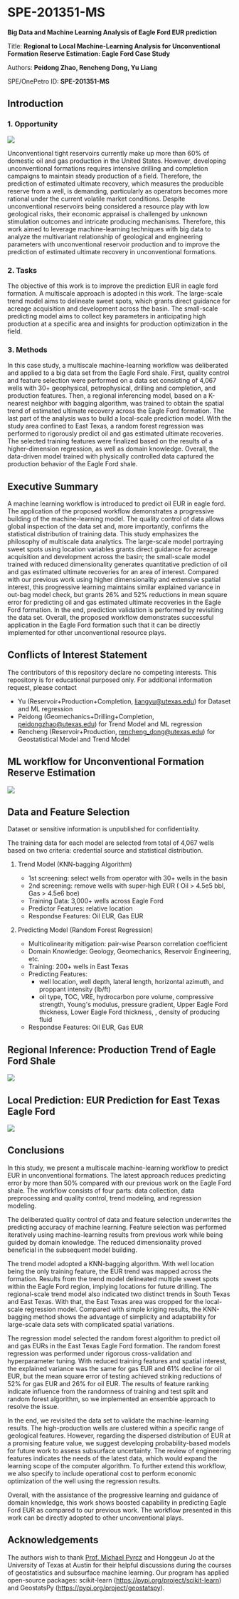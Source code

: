 # SPE-201351-MS
__Big Data and Machine Learning Analysis of Eagle Ford EUR prediction__

Title: __Regional to Local Machine-Learning Analysis for Unconventional Formation Reserve Estimation: Eagle Ford Case Study__

Authors: __Peidong Zhao, Rencheng Dong, Yu Liang__

SPE/OnePetro ID: __SPE-201351-MS__

## Introduction

### 1. Opportunity
<p>
    <img src="https://www.eia.gov/todayinenergy/detail.php?id=14951"  />
</p>



Unconventional tight reservoirs currently make up more than 60% of domestic oil and gas production in the United States. However, developing unconventional formations requires intensive drilling and completion campaigns to maintain steady production of a field. Therefore, the prediction of estimated ultimate recovery, which measures the producible reserve from a well, is demanding, particularly as operators becomes more rational under the current volatile market conditions. Despite unconventional reservoirs being considered a resource play with low geological risks, their economic appraisal is challenged by unknown stimulation outcomes and intricate producing mechanisms. Therefore, this work aimed to leverage machine-learning techniques with big data to analyze the multivariant relationship of geological and engineering parameters with unconventional reservoir production and to improve the prediction of estimated ultimate recovery in unconventional formations.

### 2. Tasks 
The objective of this work is to improve the prediction EUR in eagle ford formation. A multiscale approach is adopted in this work. The large-scale trend model aims to delineate sweet spots, which grants direct guidance for acreage acquisition and development across the basin. The small-scale predicting model aims to collect key parameters in anticipating high production at a specific area and insights for production optimization in the field.

### 3. Methods
In this case study, a multiscale machine-learning workflow was deliberated and applied to a big data set from the Eagle Ford shale. First, quality control and feature selection were performed on a data set consisting of 4,067 wells with 30+ geophysical, petrophysical, drilling and completion, and production features. Then, a regional inferencing model, based on a K-nearest neighbor with bagging algorithm, was trained to obtain the spatial trend of estimated ultimate recovery across the Eagle Ford formation. The last part of the analysis was to build a local-scale prediction model. With the study area confined to East Texas, a random forest regression was performed to rigorously predict oil and gas estimated ultimate recoveries. The selected training features were finalized based on the results of a higher-dimension regression, as well as domain knowledge. Overall, the data-driven model trained with physically controlled data captured the production behavior of the Eagle Ford shale.

## Executive Summary
A machine learning workflow is introduced to predict oil EUR in eagle ford. The application of the proposed workflow demonstrates a progressive building of the machine-learning model. The quality control of data allows global inspection of the data set and, more importantly, confirms the statistical distribution of training data. This study emphasizes the philosophy of multiscale data analytics. The large-scale model portraying sweet spots using location variables grants direct guidance for acreage acquisition and development across the basin; the small-scale model trained with reduced dimensionality generates quantitative prediction of oil and gas estimated ultimate recoveries for an area of interest. Compared with our previous work using higher dimensionality and extensive spatial interest, this progressive learning maintains similar explained variance in out-bag model check, but grants 26% and 52% reductions in mean square error for predicting oil and gas estimated ultimate recoveries in the Eagle Ford formation. In the end, prediction validation is performed by revisiting the data set. Overall, the proposed workflow demonstrates successful application in the Eagle Ford formation such that it can be directly implemented for other unconventional resource plays.


## Conflicts of Interest Statement
The contributors of this repository declare no competing interests. This repository is for educational purposed only. For additional information request, please contact
  * Yu (Reservoir+Production+Completion, liangyu@utexas.edu) for Dataset and ML regression
  * Peidong (Geomechanics+Drilling+Completion, peidongzhao@utexas.edu) for Trend Model and ML regression
  * Rencheng (Reservoir+Production, rencheng_dong@utexas.edu) for Geostatistical Model and Trend Model

## ML workflow for Unconventional Formation Reserve Estimation

<p>
    <img src="/MachineLearning_Plot/02_ML_WorkFlow.png"  />
</p>

## Data and Feature Selection 
Dataset or sensitive information is unpublished for confidentiality.

The training data for each model are selected from total of 4,067 wells based on two criteria: credential source and statistical distribution. 
  1. Trend Model (KNN-bagging Algorithm)
      * 1st screening: select wells from operator with 30+ wells in the basin
      * 2nd screening: remove wells with super-high EUR  ( Oil > 4.5e5 bbl, Gas > 4.5e6 boe)
      * Training Data: 3,000+ wells across Eagle Ford
      * Predictor Features: relative location
      * Respondse Features: Oil EUR, Gas EUR
  
  2. Predicting Model (Random Forest Regression)
      * Multicolinearity mitigation: pair-wise Pearson correlation coefficient
      * Domain Knowledge: Geology, Geomechanics, Reservoir Engineering, etc.
      * Training: 200+ wells in East Texas
      * Predicting Features: 
        - well location, well depth, lateral length, horizontal azimuth, and proppant intensity (lb/ft)
        - oil type, TOC, VRE, hydrocarbon pore volume, compressive strength, Young's modulus, pressure gradient, Upper Eagle Ford thickness, Lower Eagle Ford thickness, , density of producing fluid
      * Respondse Features: Oil EUR, Gas EUR
## Regional Inference: Production Trend of Eagle Ford Shale 

<p>
    <img src="/MachineLearning_Plot/Trend_results.png" >
    </>
</p>

## Local Prediction: EUR Prediction for East Texas Eagle Ford


<p>
    <img src="/MachineLearning_Plot/RandomForest.png" >
</p>


## Conclusions
In this study, we present a multiscale machine-learning workflow to predict EUR in unconventional formations. The latest approach reduces predicting error by more than 50% compared with our previous work on the Eagle Ford shale. The workflow consists of four parts: data collection, data preprocessing and quality control, trend modeling, and regression modeling. 

The deliberated quality control of data and feature selection underwrites the predicting accuracy of machine learning. Feature selection was performed iteratively using machine-learning results from previous work while being guided by domain knowledge. The reduced dimensionality proved beneficial in the subsequent model building.

The trend model adopted a KNN-bagging algorithm. With well location being the only training feature, the EUR trend was mapped across the formation. Results from the trend model delineated multiple sweet spots within the Eagle Ford region, implying locations for future drilling. The regional-scale trend model also indicated two distinct trends in South Texas and East Texas. With that, the East Texas area was cropped for the local-scale regression model. Compared with simple kriging results, the KNN-bagging method shows the advantage of simplicity and adaptability for large-scale data sets with complicated spatial variations.

The regression model selected the random forest algorithm to predict oil and gas EURs in the East Texas Eagle Ford formation. The random forest regression was performed under rigorous cross-validation and hyperparameter tuning. With reduced training features and spatial interest, the explained variance was the same for gas EUR and 61% decline for oil EUR, but the mean square error of testing achieved striking reductions of 52% for gas EUR and 26% for oil EUR. The results of feature ranking indicate influence from the randomness of training and test split and random forest algorithm, so we implemented an ensemble approach to resolve the issue.

In the end, we revisited the data set to validate the machine-learning results. The high-production wells are clustered within a specific range of geological features. However, regarding the dispersed distribution of EUR at a promising feature value, we suggest developing probability-based models for future work to assess subsurface uncertainty. The review of engineering features indicates the needs of the latest data, which would expand the learning scope of the computer algorithm. To further extend this workflow, we also specify to include operational cost to perform economic optimization of the well using the regression results.

Overall, with the assistance of the progressive learning and guidance of domain knowledge, this work shows boosted capability in predicting Eagle Ford EUR as compared to our previous work. The workflow presented in this work can be directly adopted to other unconventional plays.

## Acknowledgements 

The authors wish to thank [Prof. Michael Pyrcz](https://github.com/GeostatsGuy) and Honggeun Jo at the University of Texas at Austin for their helpful discussions during the courses of geostatistics and subsurface machine learning. Our program has applied open-source packages: scikit-learn (https://pypi.org/project/scikit-learn) and GeostatsPy (https://pypi.org/project/geostatspy).




